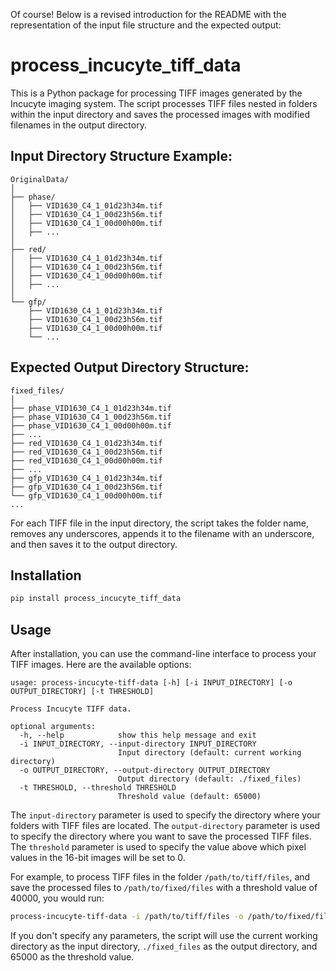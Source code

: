 Of course! Below is a revised introduction for the README with the representation of the input file structure and the expected output:


# process_incucyte_tiff_data

This is a Python package for processing TIFF images generated by the Incucyte imaging system. The script processes TIFF files nested in folders within the input directory and saves the processed images with modified filenames in the output directory.

## Input Directory Structure Example:

```
OriginalData/
│
├── phase/
│   ├── VID1630_C4_1_01d23h34m.tif
│   ├── VID1630_C4_1_00d23h56m.tif
│   ├── VID1630_C4_1_00d00h00m.tif
│   ├── ...
│
├── red/
│   ├── VID1630_C4_1_01d23h34m.tif
│   ├── VID1630_C4_1_00d23h56m.tif
│   ├── VID1630_C4_1_00d00h00m.tif
│   ├── ...
│
└── gfp/
    ├── VID1630_C4_1_01d23h34m.tif
    ├── VID1630_C4_1_00d23h56m.tif
    ├── VID1630_C4_1_00d00h00m.tif
    └── ...
```

## Expected Output Directory Structure:

```
fixed_files/
│
├── phase_VID1630_C4_1_01d23h34m.tif
├── phase_VID1630_C4_1_00d23h56m.tif
├── phase_VID1630_C4_1_00d00h00m.tif
├── ...
├── red_VID1630_C4_1_01d23h34m.tif
├── red_VID1630_C4_1_00d23h56m.tif
├── red_VID1630_C4_1_00d00h00m.tif
├── ...
├── gfp_VID1630_C4_1_01d23h34m.tif
├── gfp_VID1630_C4_1_00d23h56m.tif
└── gfp_VID1630_C4_1_00d00h00m.tif
...
```

For each TIFF file in the input directory, the script takes the folder name, removes any underscores, appends it to the filename with an underscore, and then saves it to the output directory.


## Installation

```bash
pip install process_incucyte_tiff_data
```

## Usage
After installation, you can use the command-line interface to process your TIFF images. Here are the available options:

```
usage: process-incucyte-tiff-data [-h] [-i INPUT_DIRECTORY] [-o OUTPUT_DIRECTORY] [-t THRESHOLD]

Process Incucyte TIFF data.

optional arguments:
  -h, --help            show this help message and exit
  -i INPUT_DIRECTORY, --input-directory INPUT_DIRECTORY
                        Input directory (default: current working directory)
  -o OUTPUT_DIRECTORY, --output-directory OUTPUT_DIRECTORY
                        Output directory (default: ./fixed_files)
  -t THRESHOLD, --threshold THRESHOLD
                        Threshold value (default: 65000)
```
The `input-directory` parameter is used to specify the directory where your folders with TIFF files are located. The `output-directory` parameter is used to specify the directory where you want to save the processed TIFF files. The `threshold` parameter is used to specify the value above which pixel values in the 16-bit images will be set to 0.

For example, to process TIFF files in the folder `/path/to/tiff/files`, and save the processed files to `/path/to/fixed/files` with a threshold value of 40000, you would run:

```bash
process-incucyte-tiff-data -i /path/to/tiff/files -o /path/to/fixed/files -t 40000
```
If you don't specify any parameters, the script will use the current working directory as the input directory, `./fixed_files` as the output directory, and 65000 as the threshold value.